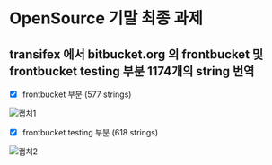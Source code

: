 # OpenSource 기말 최종 과제


## transifex 에서 bitbucket.org 의 frontbucket 및 frontbucket testing 부분 1174개의 string 번역


- [x] frontbucket 부분 (577 strings)

![캡처1](https://user-images.githubusercontent.com/55792153/102682367-5a7b4180-420c-11eb-8b81-47a5a9512298.PNG)

- [x] frontbucket testing 부분 (618 strings)

![캡처2](https://user-images.githubusercontent.com/55792153/102682371-5b13d800-420c-11eb-9136-eccce8185068.PNG)
